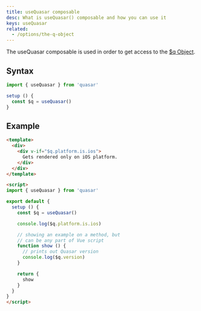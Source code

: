 ```yaml
---
title: useQuasar composable
desc: What is useQuasar() composable and how you can use it
keys: useQuasar
related:
  - /options/the-q-object
---
```


The useQuasar composable is used in order to get access to the [$q Object](/options/the-q-object).

## Syntax

```js
import { useQuasar } from 'quasar'

setup () {
  const $q = useQuasar()
}
```

## Example

```html
<template>
  <div>
    <div v-if="$q.platform.is.ios">
      Gets rendered only on iOS platform.
    </div>
  </div>
</template>

<script>
import { useQuasar } from 'quasar'

export default {
  setup () {
    const $q = useQuasar()

    console.log($q.platform.is.ios)

    // showing an example on a method, but
    // can be any part of Vue script
    function show () {
      // prints out Quasar version
      console.log($q.version)
    }

    return {
      show
    }
  }
}
</script>
```
